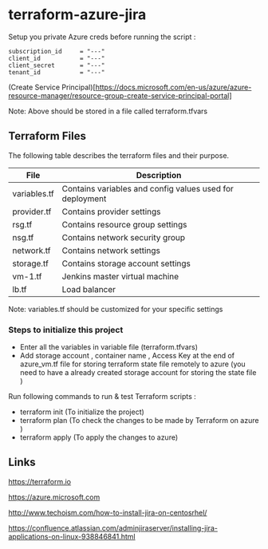 # terraform-azure-jira

Setup you private Azure creds before running the script :

```
subscription_id     = "---"
client_id           = "---"
client_secret       = "---"
tenant_id           = "---"
```

(Create Service Principal)[https://docs.microsoft.com/en-us/azure/azure-resource-manager/resource-group-create-service-principal-portal]

Note: Above should be stored in a file called terraform.tfvars

## Terraform Files

The following table describes the terraform files and their purpose.  

| File                | Description       | 
| ------------------- | ----------------- | 
| variables.tf      | Contains variables and config values used for deployment| 
| provider.tf       | Contains provider settings     |
| rsg.tf            | Contains resource group settings     |
| nsg.tf            | Contains network security group     |   
| network.tf        | Contains network settings     |
| storage.tf        | Contains storage account settings     |
| vm-1.tf           | Jenkins master virtual machine |
| lb.tf       | Load balancer     |

Note: variables.tf should be customized for your specific settings

### Steps to initialize this project
- Enter all the variables in variable file (terraform.tfvars)
- Add storage account , container name , Access Key at the end of  azure_vm.tf file for storing terraform state file remotely to azure (you need to have a already created storage account for storing the state file )

Run following commands to run & test Terraform scripts :

- terraform init        (To initialize the project)
- terraform plan        (To check the changes to be made by Terraform on azure )
- terraform apply       (To apply the changes to azure)



## Links

https://terraform.io

https://azure.microsoft.com

http://www.techoism.com/how-to-install-jira-on-centosrhel/

https://confluence.atlassian.com/adminjiraserver/installing-jira-applications-on-linux-938846841.html